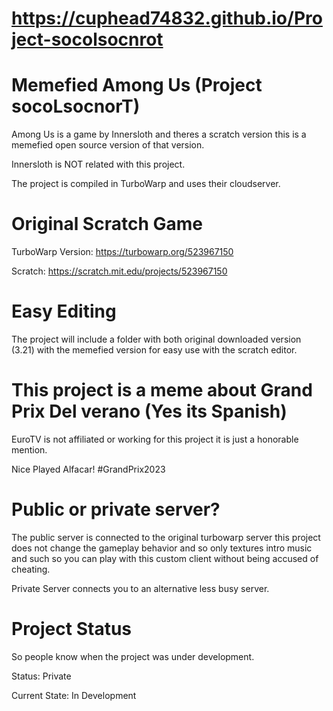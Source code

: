 # https://cuphead74832.github.io/Project-socolsocnrot

# Memefied Among Us (Project socoLsocnorT)
Among Us is a game by Innersloth and theres a scratch version this is a memefied open source version of that version.

Innersloth is NOT related with this project.

The project is compiled in TurboWarp and uses their cloudserver.

# Original Scratch Game
TurboWarp Version: https://turbowarp.org/523967150

Scratch: https://scratch.mit.edu/projects/523967150

# Easy Editing
The project will include a folder with both original downloaded version (3.21) with the memefied version for easy use with the scratch editor.

# This project is a meme about Grand Prix Del verano (Yes its Spanish)
EuroTV is not affiliated or working for this project it is just a honorable mention.

Nice Played Alfacar! #GrandPrix2023

# Public or private server?

The public server is connected to the original turbowarp server this project does not change the gameplay behavior and so only textures intro music and such so you can play with this custom client without being accused of cheating.

Private Server connects you to an alternative less busy server.

# Project Status
So people know when the project was under development.

Status: Private

Current State: In Development
